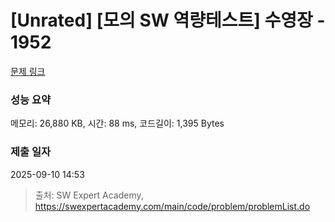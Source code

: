 # [Unrated] [모의 SW 역량테스트] 수영장 - 1952 

[문제 링크](https://swexpertacademy.com/main/code/problem/problemDetail.do?contestProbId=AV5PpFQaAQMDFAUq) 

### 성능 요약

메모리: 26,880 KB, 시간: 88 ms, 코드길이: 1,395 Bytes

### 제출 일자

2025-09-10 14:53



> 출처: SW Expert Academy, https://swexpertacademy.com/main/code/problem/problemList.do